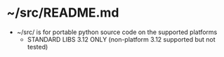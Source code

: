 # ~/src/README.md

 - ~/src/ is for portable python source code on the supported platforms
    - STANDARD LIBS 3.12 ONLY (non-platform 3.12 supported but not tested)
